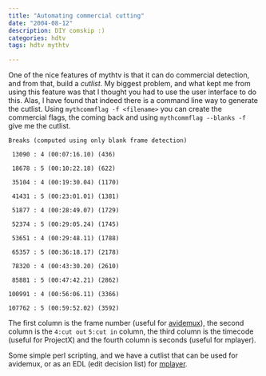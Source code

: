```yaml
---
title: "Automating commercial cutting"
date: "2004-08-12"
description: DIY comskip :)
categories: hdtv
tags: hdtv mythtv

---
```


One of the nice features of mythtv is that it can do commercial detection, and from that, build a _cutlist_. My biggest problem, and what kept me from using this feature was that I thought you had to use the user interface to do this. Alas, I have found that indeed there is a command line way to generate the cutlist. Using `mythcommflag -f <filename>` you can create the commercial flags, the coming back and using `mythcommflag --blanks -f` give me the cutlist.  

```
Breaks (computed using only blank frame detection)
  
 13090 : 4 (00:07:16.10) (436)
  
 18678 : 5 (00:10:22.18) (622)
  
 35104 : 4 (00:19:30.04) (1170)
  
 41431 : 5 (00:23:01.01) (1381)
  
 51877 : 4 (00:28:49.07) (1729)
  
 52374 : 5 (00:29:05.24) (1745)
  
 53651 : 4 (00:29:48.11) (1788)
  
 65357 : 5 (00:36:18.17) (2178)
  
 78320 : 4 (00:43:30.20) (2610)
  
 85881 : 5 (00:47:42.21) (2862)
  
100991 : 4 (00:56:06.11) (3366)
  
107762 : 5 (00:59:52.02) (3592)
```

  
The first column is the frame number (useful for [avidemux](https://avidemux.sourceforge.net)), the second column is the `4:cut out` `5:cut in` column, the third column is the timecode (useful for ProjectX) and the fourth column is seconds (useful for mplayer).  

  
Some simple perl scripting, and we have a cutlist that can be used for avidemux, or as an EDL (edit decision list) for [mplayer](https://mplayerhq.hu/design7/news.html).
